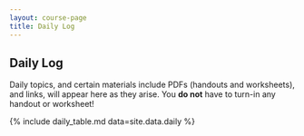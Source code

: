 ```yaml
---
layout: course-page
title: Daily Log
---
```


## Daily Log

Daily topics, and certain materials include PDFs (handouts and worksheets), and links, will appear here as they arise.  You **do not** have to turn-in any handout or worksheet!

{% include daily_table.md  data=site.data.daily %}

<div style="padding-bottom: 100px"></div>
